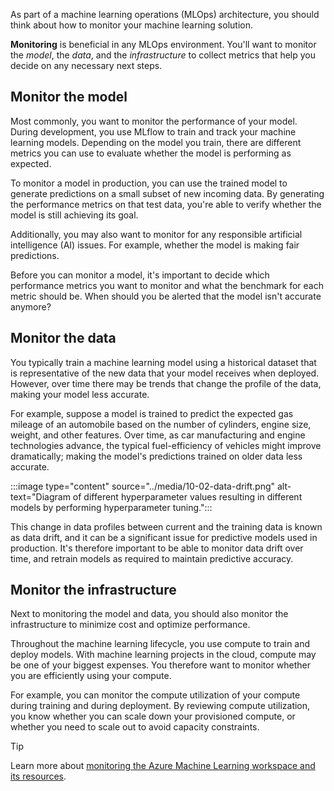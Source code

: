 


As part of a machine learning operations (MLOps) architecture, you should think about how to monitor your machine learning solution.

**Monitoring** is beneficial in any MLOps environment. You'll want to monitor the *model*, the *data*, and the *infrastructure* to collect metrics that help you decide on any necessary next steps. 

## Monitor the model

Most commonly, you want to monitor the performance of your model. During development, you use MLflow to train and track your machine learning models. Depending on the model you train, there are different metrics you can use to evaluate whether the model is performing as expected.

To monitor a model in production, you can use the trained model to generate predictions on a small subset of new incoming data. By generating the performance metrics on that test data, you're able to verify whether the model is still achieving its goal.

Additionally, you may also want to monitor for any responsible artificial intelligence (AI) issues. For example, whether the model is making fair predictions.  

Before you can monitor a model, it's important to decide which performance metrics you want to monitor and what the benchmark for each metric should be. When should you be alerted that the model isn't accurate anymore? 

## Monitor the data

You typically train a machine learning model using a historical dataset that is representative of the new data that your model receives when deployed. However, over time there may be trends that change the profile of the data, making your model less accurate.

For example, suppose a model is trained to predict the expected gas mileage of an automobile based on the number of cylinders, engine size, weight, and other features. Over time, as car manufacturing and engine technologies advance, the typical fuel-efficiency of vehicles might improve dramatically; making the model's predictions trained on older data less accurate.

:::image type="content" source="../media/10-02-data-drift.png" alt-text="Diagram of different hyperparameter values resulting in different models by performing hyperparameter tuning.":::

This change in data profiles between current and the training data is known as data drift, and it can be a significant issue for predictive models used in production. It's therefore important to be able to monitor data drift over time, and retrain models as required to maintain predictive accuracy.

## Monitor the infrastructure

Next to monitoring the model and data, you should also monitor the infrastructure to minimize cost and optimize performance. 

Throughout the machine learning lifecycle, you use compute to train and deploy models. With machine learning projects in the cloud, compute may be one of your biggest expenses. You therefore want to monitor whether you are efficiently using your compute.

For example, you can monitor the compute utilization of your compute during training and during deployment. By reviewing compute utilization, you know whether you can scale down your provisioned compute, or whether you need to scale out to avoid capacity constraints.

> [!TIP]
> Learn more about [monitoring the Azure Machine Learning workspace and its resources](/azure/machine-learning/monitor-azure-machine-learning?azure-portal=true).
